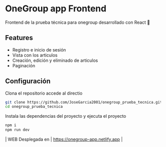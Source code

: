 # OneGroup app Frontend
Frontend de la prueba técnica para onegroup desarrollado con React 🤟

## Features

- Registro e inicio de sesión
- Vista con los articulos
- Creación, edición y eliminado de articulos
- Paginación

## Configuración

Clona el repositorio accede al directio

```sh
git clone https://github.com/JoseGarcia2001/onegroup_prueba_tecnica.git
cd onegroup_prueba_tecnica
```

Instala las dependencias del proyecto y ejecuta el proyecto

```sh
npm i
npm run dev
```

| WEB Desplegada en | https://onegroup-app.netlify.app |
